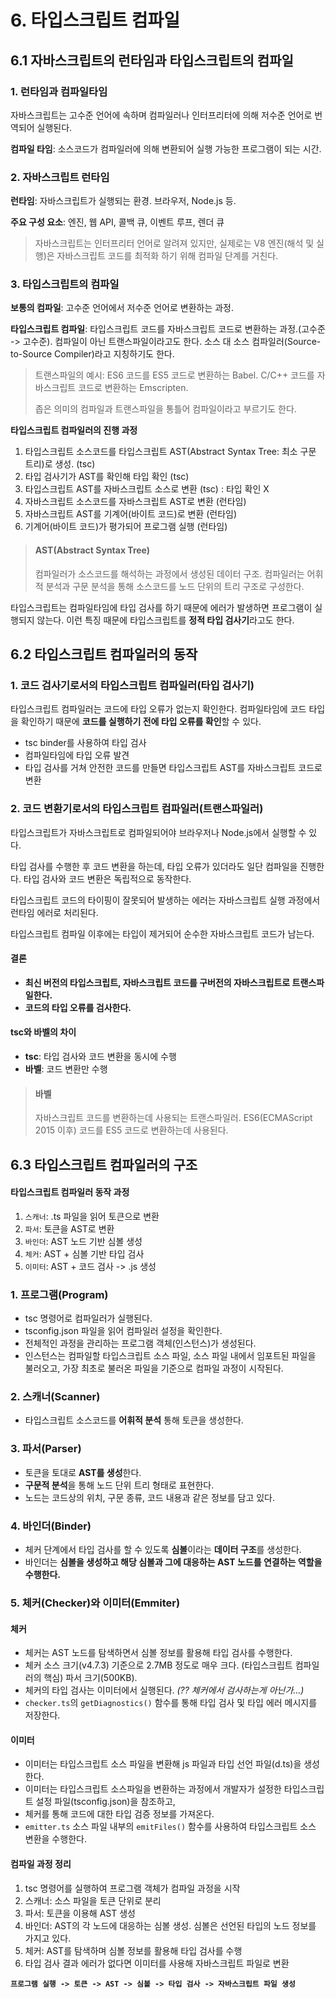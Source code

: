 # 6. 타입스크립트 컴파일

## 6.1 자바스크립트의 런타임과 타입스크립트의 컴파일

### 1. 런타임과 컴파일타임

자바스크립트는 고수준 언어에 속하며 컴파일러나 인터프리터에 의해 저수준 언어로 번역되어 실행된다.

**컴파일 타임**: 소스코드가 컴파일러에 의해 변환되어 실행 가능한 프로그램이 되는 시간.

### 2. 자바스크립트 런타임

**런타임**: 자바스크립트가 실행되는 환경. 브라우저, Node.js 등.

**주요 구성 요소**: 엔진, 웹 API, 콜백 큐, 이벤트 루프, 렌더 큐

> 자바스크립트는 인터프리터 언어로 알려져 있지만, 실제로는 V8 엔진(해석 및 실행)은 자바스크립트 코드를 최적화 하기 위해 컴파일 단계를 거친다.

### 3. 타입스크립트의 컴파일

**보통의 컴파일**: 고수준 언어에서 저수준 언어로 변환하는 과정.

**타입스크립트 컴파일**: 타입스크립트 코드를 자바스크립트 코드로 변환하는 과정.(고수준 -> 고수준). 컴파일이 아닌 트랜스파일이라고도 한다. 소스 대 소스 컴파일러(Source-to-Source Compiler)라고 지칭하기도 한다.

> 트랜스파일의 예시: ES6 코드를 ES5 코드로 변환하는 Babel. C/C++ 코드를 자바스크립트 코드로 변환하는 Emscripten.
>
> 좁은 의미의 컴파일과 트랜스파일을 통틀어 컴파일이라고 부르기도 한다.

**타입스크립트 컴파일러의 진행 과정**
1. 타입스크립트 소스코드를 타입스크립트 AST(Abstract Syntax Tree: 최소 구문 트리)로 생성. (tsc)
2. 타입 검사기가 AST를 확인해 타입 확인 (tsc)
3. 타입스크립트 AST를 자바스크립트 소스로 변환 (tsc) : 타입 확인 X
4. 자바스크립트 소스코드를 자바스크립트 AST로 변환 (런타임)
5. 자바스크립트 AST를 기계어(바이트 코드)로 변환 (런타임)
6. 기계어(바이트 코드)가 평가되어 프로그램 실행 (런타임)

> #### AST(Abstract Syntax Tree)
> 컴파일러가 소스코드를 해석하는 과정에서 생성된 데이터 구조. 컴파일러는 어휘적 분석과 구문 분석을 통해 소스코드를 노드 단위의 트리 구조로 구성한다.

타입스크립트는 컴파일타임에 타입 검사를 하기 때문에 에러가 발생하면 프로그램이 실행되지 않는다. 이런 특징 때문에 타입스크립트를 **정적 타입 검사기**라고도 한다.

## 6.2 타입스크립트 컴파일러의 동작

### 1. 코드 검사기로서의 타입스크립트 컴파일러(타입 검사기)

타입스크립트 컴파일러는 코드에 타입 오류가 없는지 확인한다. 컴파일타임에 코드 타입을 확인하기 때문에 **코드를 실행하기 전에 타입 오류를 확인**할 수 있다.

- tsc binder를 사용하여 타입 검사
- 컴파일타임에 타입 오류 발견
- 타입 검사를 거쳐 안전한 코드를 만들면 타입스크립트 AST를 자바스크립트 코드로 변환

### 2. 코드 변환기로서의 타입스크립트 컴파일러(트랜스파일러)

타입스크립트가 자바스크립트로 컴파일되어야 브라우저나 Node.js에서 실행할 수 있다.

타입 검사를 수행한 후 코드 변환을 하는데, 타입 오류가 있더라도 일단 컴파일을 진행한다. 타입 검사와 코드 변환은 독립적으로 동작한다.

타입스크립트 코드의 타이핑이 잘못되어 발생하는 에러는 자바스크립트 실행 과정에서 런타임 에러로 처리된다.

타입스크립트 컴파일 이후에는 타입이 제거되어 순수한 자바스크립트 코드가 남는다.

#### 결론
- **최신 버전의 타입스크립트, 자바스크립트 코드를 구버전의 자바스크립트로 트랜스파일한다.**
- **코드의 타입 오류를 검사한다.**

#### tsc와 바벨의 차이
- **tsc**: 타입 검사와 코드 변환을 동시에 수행
- **바벨**: 코드 변환만 수행

> #### 바벨
> 자바스크립트 코드를 변환하는데 사용되는 트랜스파일러. ES6(ECMAScript 2015 이후) 코드를 ES5 코드로 변환하는데 사용된다.

## 6.3 타입스크립트 컴파일러의 구조

#### 타입스크립트 컴파일러 동작 과정
1. `스캐너`: .ts 파일을 읽어 토큰으로 변환
2. `파서`: 토큰을 AST로 변환
3. `바인더`: AST 노드 기반 심볼 생성
4. `체커`: AST + 심볼 기반 타입 검사
5. `이미터`: AST + 코드 검사 -> .js 생성

### 1. 프로그램(Program)

- tsc 명령어로 컴파일러가 실행된다.
- tsconfig.json 파일을 읽어 컴파일러 설정을 확인한다.
- 전체적인 과정을 관리하는 프로그램 객체(인스턴스)가 생성된다.
- 인스턴스는 컴파일할 타입스크립트 소스 파일, 소스 파일 내에서 임포트된 파일을 불러오고, 가장 최초로 불러온 파일을 기준으로 컴파일 과정이 시작된다.

### 2. 스캐너(Scanner)
- 타입스크립트 소스코드를 **어휘적 분석** 통해 토큰을 생성한다.

### 3. 파서(Parser)
- 토큰을 토대로 **AST를 생성**한다.
- **구문적 분석**을 통해 노드 단위 트리 형태로 표현한다.
- 노드는 코드상의 위치, 구문 종류, 코드 내용과 같은 정보를 담고 있다.

### 4. 바인더(Binder)
- 체커 단계에서 타입 검사를 할 수 있도록 **심볼**이라는 **데이터 구조**를 생성한다.
- 바인더는 **심볼을 생성하고 해당 심볼과 그에 대응하는 AST 노드를 연결하는 역할을 수행한다.**

### 5. 체커(Checker)와 이미터(Emmiter)

#### 체커
- 체커는 AST 노드를 탐색하면서 심볼 정보를 활용해 타입 검사를 수행한다.
- 체커 소스 크기(v4.7.3) 기준으로 2.7MB 정도로 매우 크다. (타입스크립트 컴파일러의 핵심) 파서 크기(500KB).
- 체커의 타입 검사는 이미터에서 실행된다. _(?? 체커에서 검사하는게 아닌가...)_
- `checker.ts`의 `getDiagnostics()` 함수를 통해 타입 검사 및 타입 에러 메시지를 저장한다.

#### 이미터
- 이미터는 타입스크립트 소스 파일을 변환해 js 파일과 타입 선언 파일(d.ts)을 생성한다.
- 이미터는 타입스크립트 소스파일을 변환하는 과정에서 개발자가 설정한 타입스크립트 설정 파일(tsconfig.json)을 참조하고,
- 체커를 통해 코드에 대한 타입 검증 정보를 가져온다.
- `emitter.ts` 소스 파일 내부의 `emitFiles()` 함수를 사용하여 타입스크립트 소스 변환을 수행한다.


#### 컴파일 과정 정리
1. tsc 명령어를 실행하여 프로그램 객체가 컴파일 과정을 시작
2. 스캐너: 소스 파일을 토큰 단위로 분리
3. 파서: 토큰을 이용해 AST 생성
4. 바인더: AST의 각 노드에 대응하는 심볼 생성. 심볼은 선언된 타입의 노드 정보를 가지고 있다.
5. 체커: AST를 탐색하며 심볼 정보를 활용해 타입 검사를 수행
6. 타입 검사 결과 에러가 없다면 이미터를 사용해 자바스크립트 파일로 변환

**`프로그램 실행 -> 토큰 -> AST -> 심볼 -> 타입 검사 -> 자바스크립트 파일 생성`**
